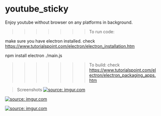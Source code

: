 # youtube_sticky
Enjoy youtube without browser on any platforms in background.


>>>>>>>To run code:

make sure you have electron installed.
check https://www.tutorialspoint.com/electron/electron_installation.htm

npm install
electron ./main.js

>>>>>>>To build:
check https://www.tutorialspoint.com/electron/electron_packaging_apps.htm

> Screenshots
<a href="https://imgur.com/Labc0CC"><img src="https://i.imgur.com/Labc0CC.png" title="source: imgur.com" /></a>

<a href="https://imgur.com/bHyFUct"><img src="https://i.imgur.com/bHyFUct.png" title="source: imgur.com" /></a>

<a href="https://imgur.com/Q3YAQ2a"><img src="https://i.imgur.com/Q3YAQ2a.png" title="source: imgur.com" /></a>
